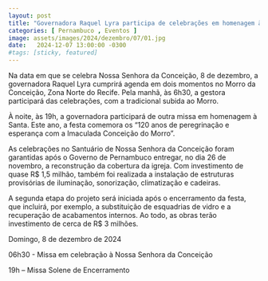 ```yaml
---
layout: post
title: "Governadora Raquel Lyra participa de celebrações em homenagem à Nossa Senhora da Conceição"
categories: [ Pernambuco , Eventos ]
image: assets/images/2024/dezembro/07/01.jpg
date:   2024-12-07 13:00:00 -0300
#tags: [sticky, featured]
---
```

Na data em que se celebra Nossa Senhora da Conceição, 8 de dezembro, a governadora Raquel Lyra cumprirá agenda em dois momentos no Morro da Conceição, Zona Norte do Recife. Pela manhã, às 6h30, a gestora participará das celebrações, com a tradicional subida ao Morro.

À noite, às 19h, a governadora participará de outra missa em homenagem à Santa. Este ano, a festa comemora os “120 anos de peregrinação e esperança com a Imaculada Conceição do Morro”.

As celebrações no Santuário de Nossa Senhora da Conceição foram garantidas após o Governo de Pernambuco entregar, no dia 26 de novembro, a reconstrução da cobertura da igreja. Com investimento de quase R$ 1,5 milhão, também foi realizada a instalação de estruturas provisórias de iluminação, sonorização, climatização e cadeiras.

A segunda etapa do projeto será iniciada após o encerramento da festa, que incluirá, por exemplo, a substituição de esquadrias de vidro e a recuperação de acabamentos internos. Ao todo, as obras terão investimento de cerca de R$ 3 milhões.

Domingo, 8 de dezembro de 2024

06h30 - Missa em celebração à Nossa Senhora da Conceição

19h – Missa Solene de Encerramento
